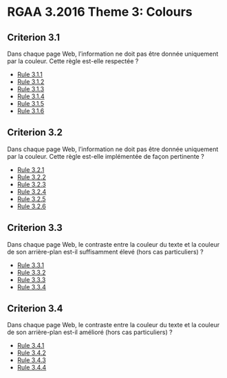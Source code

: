
# RGAA 3.2016 Theme 3: Colours

## Criterion 3.1
Dans chaque page Web, l’information ne doit pas être donnée uniquement par la couleur. Cette règle est-elle respectée ?
* [Rule 3.1.1](Rule-3-1-1.md)
* [Rule 3.1.2](Rule-3-1-2.md)
* [Rule 3.1.3](Rule-3-1-3.md)
* [Rule 3.1.4](Rule-3-1-4.md)
* [Rule 3.1.5](Rule-3-1-5.md)
* [Rule 3.1.6](Rule-3-1-6.md)

## Criterion 3.2
Dans chaque page Web, l’information ne doit pas être donnée uniquement par la couleur. Cette règle est-elle implémentée de façon pertinente ?
* [Rule 3.2.1](Rule-3-2-1.md)
* [Rule 3.2.2](Rule-3-2-2.md)
* [Rule 3.2.3](Rule-3-2-3.md)
* [Rule 3.2.4](Rule-3-2-4.md)
* [Rule 3.2.5](Rule-3-2-5.md)
* [Rule 3.2.6](Rule-3-2-6.md)

## Criterion 3.3
Dans chaque page Web, le contraste entre la couleur du texte et la couleur de son arrière-plan est-il suffisamment élevé (hors cas particuliers) ?
* [Rule 3.3.1](Rule-3-3-1.md)
* [Rule 3.3.2](Rule-3-3-2.md)
* [Rule 3.3.3](Rule-3-3-3.md)
* [Rule 3.3.4](Rule-3-3-4.md)

## Criterion 3.4
Dans chaque page Web, le contraste entre la couleur du texte et la couleur de son arrière-plan est-il amélioré (hors cas particuliers) ?
* [Rule 3.4.1](Rule-3-4-1.md)
* [Rule 3.4.2](Rule-3-4-2.md)
* [Rule 3.4.3](Rule-3-4-3.md)
* [Rule 3.4.4](Rule-3-4-4.md)


